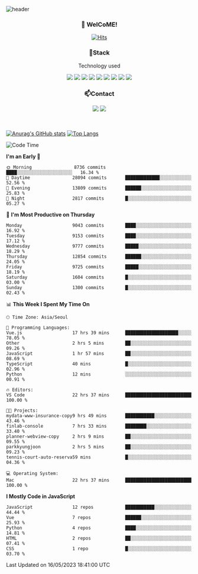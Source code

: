 ![header](https://capsule-render.vercel.app/api?type=waving&color=gradient&height=200&text=Kyungjoon&fontAlign=70&fontAlignY=40&animation=twinkling)

<h3 align="center">👋 WelCoME!</h3>

<div align=center>
  
[![Hits](https://hits.seeyoufarm.com/api/count/incr/badge.svg?url=https%3A%2F%2Fgithub.com%2Fuvula6921&count_bg=%2322BAC9&title_bg=%23827F7F&icon=iconify.svg&icon_color=%2325A27F&title=visits&edge_flat=false)](https://hits.seeyoufarm.com)
  
</div>
<h3 align="center">📌Stack</h3>
<p align="center">Technology used</p>
<div align="center"><img src="https://img.shields.io/badge/HTML5-E34F26?style=flat-square&logo=HTML5&logoColor=white"></img> <img src="https://img.shields.io/badge/CSS3-0A84FF?style=flat-square&logo=CSS3&logoColor=white"></img> <img src="https://img.shields.io/badge/JavaScript-FFCD11?style=flat-square&logo=JavaScript&logoColor=white"></img> <img src="https://img.shields.io/badge/React-00BCF6?style=flat-square&logo=React&logoColor=white"></img> <img src="https://img.shields.io/badge/jQuery-3655FF?style=flat-square&logo=jQuery&logoColor=white"></img> <img src="https://img.shields.io/badge/Ruby-E0115F?style=flat-square&logo=Ruby&logoColor=white"></img> <img src="https://img.shields.io/badge/Python-4B8BBE?style=flat-square&logo=Python&logoColor=white"></img> <img src="https://img.shields.io/badge/Vue-4FC08D?style=flat-square&logo=Vue.js&logoColor=white"></img> <img src="https://img.shields.io/badge/Nuxt-00DC82?style=flat-square&logo=Nuxt.js&logoColor=white"></img></div>

<h3 align="center">📫Contact</h3>
<div align="center"><a href="https://velog.io/@uvula6921/"><img src="https://img.shields.io/badge/Blog-20c997?style=flat-square&logo=V&logoColor=white"/></a> <a href="pkj6921@gmail.com"><img src="https://img.shields.io/badge/Gmail-EA4335?style=flat-square&logo=Gmail&logoColor=white"/></a></div>
<br>
<br>

[![Anurag's GitHub stats](https://github-readme-stats.vercel.app/api?username=uvula6921&hide=stars,issues&show_icons=true&count_private=true&theme=tokyonight)](https://github.com/anuraghazra/github-readme-stats)
[![Top Langs](https://github-readme-stats.vercel.app/api/top-langs/?username=uvula6921&hide=css,jupyter%20notebook,html&exclude_repo=uvula6921,uvula6921.github.io&layout=compact&langs_count=8)](https://github.com/anuraghazra/github-readme-stats)

<!--START_SECTION:waka-->
![Code Time](http://img.shields.io/badge/Code%20Time-1%2C584%20hrs%2012%20mins-blue)

**I'm an Early 🐤** 

```text
🌞 Morning                8736 commits        ████░░░░░░░░░░░░░░░░░░░░░   16.34 % 
🌆 Daytime                28094 commits       █████████████░░░░░░░░░░░░   52.56 % 
🌃 Evening                13809 commits       ██████░░░░░░░░░░░░░░░░░░░   25.83 % 
🌙 Night                  2817 commits        █░░░░░░░░░░░░░░░░░░░░░░░░   05.27 % 
```
📅 **I'm Most Productive on Thursday** 

```text
Monday                   9043 commits        ████░░░░░░░░░░░░░░░░░░░░░   16.92 % 
Tuesday                  9153 commits        ████░░░░░░░░░░░░░░░░░░░░░   17.12 % 
Wednesday                9777 commits        █████░░░░░░░░░░░░░░░░░░░░   18.29 % 
Thursday                 12854 commits       ██████░░░░░░░░░░░░░░░░░░░   24.05 % 
Friday                   9725 commits        █████░░░░░░░░░░░░░░░░░░░░   18.19 % 
Saturday                 1604 commits        █░░░░░░░░░░░░░░░░░░░░░░░░   03.00 % 
Sunday                   1300 commits        █░░░░░░░░░░░░░░░░░░░░░░░░   02.43 % 
```


📊 **This Week I Spent My Time On** 

```text
🕑︎ Time Zone: Asia/Seoul

💬 Programming Languages: 
Vue.js                   17 hrs 39 mins      ████████████████████░░░░░   78.05 % 
Other                    2 hrs 5 mins        ██░░░░░░░░░░░░░░░░░░░░░░░   09.26 % 
JavaScript               1 hr 57 mins        ██░░░░░░░░░░░░░░░░░░░░░░░   08.69 % 
TypeScript               40 mins             █░░░░░░░░░░░░░░░░░░░░░░░░   02.96 % 
Python                   12 mins             ░░░░░░░░░░░░░░░░░░░░░░░░░   00.91 % 

🔥 Editors: 
VS Code                  22 hrs 37 mins      █████████████████████████   100.00 % 

🐱‍💻 Projects: 
mydata-www-insurance-copy9 hrs 49 mins       ███████████░░░░░░░░░░░░░░   43.46 % 
finlab-console           7 hrs 33 mins       ████████░░░░░░░░░░░░░░░░░   33.40 % 
planner-webview-copy     2 hrs 9 mins        ██░░░░░░░░░░░░░░░░░░░░░░░   09.55 % 
parkkyungjoon            2 hrs 5 mins        ██░░░░░░░░░░░░░░░░░░░░░░░   09.23 % 
tennis-court-auto-reserva59 mins             █░░░░░░░░░░░░░░░░░░░░░░░░   04.36 % 

💻 Operating System: 
Mac                      22 hrs 37 mins      █████████████████████████   100.00 % 
```

**I Mostly Code in JavaScript** 

```text
JavaScript               12 repos            ███████████░░░░░░░░░░░░░░   44.44 % 
Vue                      7 repos             ██████░░░░░░░░░░░░░░░░░░░   25.93 % 
Python                   4 repos             ████░░░░░░░░░░░░░░░░░░░░░   14.81 % 
HTML                     2 repos             ██░░░░░░░░░░░░░░░░░░░░░░░   07.41 % 
CSS                      1 repo              █░░░░░░░░░░░░░░░░░░░░░░░░   03.70 % 
```




 Last Updated on 16/05/2023 18:41:00 UTC
<!--END_SECTION:waka-->
